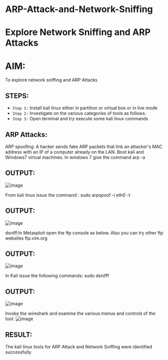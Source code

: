 # ARP-Attack-and-Network-Sniffing
# Explore Network Sniffing and ARP Attacks

# AIM:

To explore network sniffing and ARP Attacks

## STEPS:

- `Step 1:` Install kali linux either in partition or virtual box or in live mode
- `Step 2:` Investigate on the various categories of tools as follows.
-  `Step 3:` Open terminal and try execute some kali linux commands

## ARP Attacks:  
ARP spoofing: A hacker sends fake ARP packets that link an attacker's MAC address with an IP of a computer already on the LAN. 
Boot kali and Windows7 virtual machines.
In windows 7 give the command arp -a
## OUTPUT:
![image](https://github.com/user-attachments/assets/716e062a-0e05-464c-b790-eadb2a5f132c)


From kali linux issue the command :
sudo arpspoof -i eth0 -t <target system> <gateway>
## OUTPUT:
![image](https://github.com/user-attachments/assets/dbd6fde3-af2f-4475-839e-67db8bedb96c)


 dsniff:In Metasploit open the ftp console as below. Also you can try other ftp websites ftp.vim.org
## OUTPUT:
![image](https://github.com/user-attachments/assets/7281486f-2d1c-4b09-b702-4c32000017b5)


In Kali issue the following commands:
sudo dsnifff
## OUTPUT:
![image](https://github.com/user-attachments/assets/3f565d9f-68ab-42f1-a5c8-42fe04acefdd)


Invoke the wireshark and examine the various menus  and controls of the tool:
![image](https://github.com/user-attachments/assets/318671f8-6917-416c-858b-a8b7c6fff3c7)


## RESULT:
The kali linux tools for ARP Attack and Network Sniffing were identified successfully
